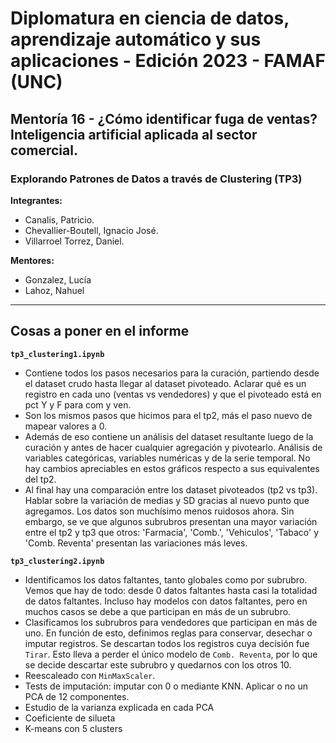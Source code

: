 # Diplomatura en ciencia de datos, aprendizaje automático y sus aplicaciones - Edición 2023 - FAMAF (UNC)

## Mentoría 16 - ¿Cómo identificar fuga de ventas? Inteligencia artificial aplicada al sector comercial.

### Explorando Patrones de Datos a través de Clustering (TP3)

**Integrantes:**
- Canalis, Patricio.
- Chevallier-Boutell, Ignacio José.
- Villarroel Torrez, Daniel.

**Mentores:**
- Gonzalez, Lucía
- Lahoz, Nahuel

---

## Cosas a poner en el informe

**`tp3_clustering1.ipynb`**
* Contiene todos los pasos necesarios para la curación, partiendo desde el dataset crudo hasta llegar al dataset pivoteado. Aclarar qué es un registro en cada uno (ventas vs vendedores) y que el pivoteado está en pct Y y F para com y ven.
* Son los mismos pasos que hicimos para el tp2, más el paso nuevo de mapear valores a 0.
* Además de eso contiene un análisis del dataset resultante luego de la curación y antes de hacer cualquier agregación y pivotearlo. Análisis de variables categóricas, variables numéricas y de la serie temporal. No hay cambios apreciables en estos gráficos respecto a sus equivalentes del tp2.
* Al final hay una comparación entre los dataset pivoteados (tp2 vs tp3). Hablar sobre la variación de medias y SD gracias al nuevo punto que agregamos. Los datos son muchísimo menos ruidosos ahora. Sin embargo, se ve que algunos subrubros presentan una mayor variación entre el tp2 y tp3 que otros: 'Farmacia', 'Comb.', 'Vehiculos', 'Tabaco' y 'Comb. Reventa' presentan las variaciones más leves.

**`tp3_clustering2.ipynb`**
* Identificamos los datos faltantes, tanto globales como por subrubro. Vemos que hay de todo: desde 0 datos faltantes hasta casi la totalidad de datos faltantes. Incluso hay modelos con datos faltantes, pero en muchos casos se debe a que participan en más de un subrubro.
* Clasificamos los subrubros para vendedores que participan en más de uno. En función de esto, definimos reglas para conservar, desechar o imputar registros. Se descartan todos los registros cuya decisión fue `Tirar`. Esto lleva a perder el único modelo de `Comb. Reventa`, por lo que se decide descartar este subrubro y quedarnos con los otros 10.
* Reescaleado con `MinMaxScaler`.
* Tests de imputación: imputar con 0 o mediante KNN. Aplicar o no un PCA de 12 componentes.
* Estudio de la varianza explicada en cada PCA
* Coeficiente de silueta
* K-means con 5 clusters